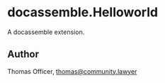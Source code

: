 # docassemble.Helloworld

A docassemble extension.

## Author

Thomas Officer, thomas@community.lawyer

